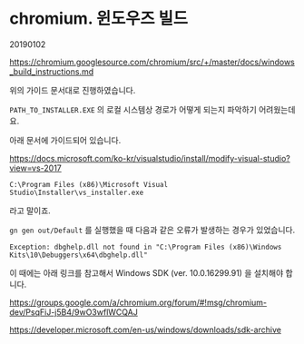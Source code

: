 # chromium. 윈도우즈 빌드

20190102



<https://chromium.googlesource.com/chromium/src/+/master/docs/windows_build_instructions.md>

위의 가이드 문서대로 진행하였습니다.



`PATH_TO_INSTALLER.EXE` 의 로컬 시스템상 경로가 어떻게 되는지 파악하기 어려웠는데요.

아래 문서에 가이드되어 있습니다.

<https://docs.microsoft.com/ko-kr/visualstudio/install/modify-visual-studio?view=vs-2017>

```
C:\Program Files (x86)\Microsoft Visual Studio\Installer\vs_installer.exe
```

라고 말이죠.



`gn gen out/Default` 를 실행했을 때 다음과 같은  오류가 발생하는 경우가 있었습니다.

```
Exception: dbghelp.dll not found in "C:\Program Files (x86)\Windows Kits\10\Debuggers\x64\dbghelp.dll"
```

이 때에는 아래 링크를 참고해서 Windows SDK (ver. 10.0.16299.91) 을 설치해야 합니다.

<https://groups.google.com/a/chromium.org/forum/#!msg/chromium-dev/PsqFiJ-j5B4/9wO3wflWCQAJ>

<https://developer.microsoft.com/en-us/windows/downloads/sdk-archive>
